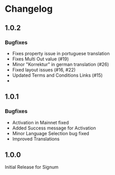 # Changelog

## 1.0.2

### Bugfixes

- Fixes property issue in portuguese translation
- Fixes Multi Out value (#19)
- Minor "Korrektur" in german translation (#26)
- Fixed layout issues (#16, #22)
- Updated Terms and Conditions Links (#15)
-

## 1.0.1

### Bugfixes

- Activation in Mainnet fixed
- Added Success message for Activation
- Minor Language Selection bug fixed
- Improved Translations

## 1.0.0

Initial Release for Signum
